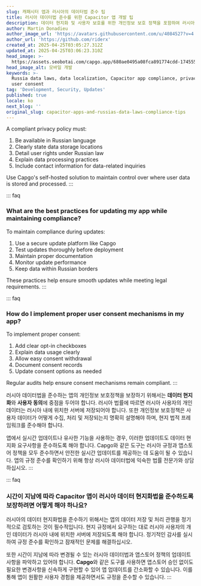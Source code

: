 ```yaml
---
slug: 캐패시터 앱과 러시아의 데이터법 준수 팁
title: 러시아 데이터법 준수를 위한 Capacitor 앱 개발 팁
description: 데이터 현지화 및 사용자 보호를 위한 개인정보 보호 정책을 포함하여 러시아에서 앱을 개발하기 위한 필수 규정 준수 팁을 알아보세요.
author: Martin Donadieu
author_image_url: 'https://avatars.githubusercontent.com/u/4084527?v=4'
author_url: 'https://github.com/riderx'
created_at: 2025-04-25T03:05:27.312Z
updated_at: 2025-04-25T03:06:23.310Z
head_image: >-
  https://assets.seobotai.com/capgo.app/680ae0495a08fca891774cdd-1745550383310.jpg
head_image_alt: 모바일 개발
keywords: >-
  Russia data laws, data localization, Capacitor app compliance, privacy policy,
  user consent
tag: 'Development, Security, Updates'
published: true
locale: ko
next_blog: ''
original_slug: capacitor-apps-and-russias-data-laws-compliance-tips
---
```

A compliant privacy policy must:

1.  Be available in Russian language
2.  Clearly state data storage locations
3.  Detail user rights under Russian law
4.  Explain data processing practices
5.  Include contact information for data-related inquiries

Use Capgo's self-hosted solution to maintain control over where user data is stored and processed.
:::

::: faq
### What are the best practices for updating my app while maintaining compliance?

To maintain compliance during updates:

1.  Use a secure update platform like Capgo
2.  Test updates thoroughly before deployment
3.  Maintain proper documentation
4.  Monitor update performance
5.  Keep data within Russian borders

These practices help ensure smooth updates while meeting legal requirements.
:::

::: faq
### How do I implement proper user consent mechanisms in my app?

To implement proper consent:

1.  Add clear opt-in checkboxes
2.  Explain data usage clearly
3.  Allow easy consent withdrawal
4.  Document consent records
5.  Update consent options as needed

Regular audits help ensure consent mechanisms remain compliant.
:::

러시아 데이터법을 준수하는 앱의 개인정보 보호정책을 보장하기 위해서는 **데이터 현지화**와 **사용자 동의**에 중점을 두어야 합니다. 러시아 법률에 따르면 러시아 사용자의 개인 데이터는 러시아 내에 위치한 서버에 저장되어야 합니다. 또한 개인정보 보호정책은 사용자 데이터가 어떻게 수집, 처리 및 저장되는지 명확히 설명해야 하며, 현지 법적 프레임워크를 준수해야 합니다.

앱에서 실시간 업데이트나 유사한 기능을 사용하는 경우, 이러한 업데이트도 데이터 현지화 요구사항을 준수하도록 해야 합니다. Capgo와 같은 도구는 러시아 규정과 앱스토어 정책을 모두 준수하면서 안전한 실시간 업데이트를 제공하는 데 도움이 될 수 있습니다. 앱의 규정 준수를 확인하기 위해 항상 러시아 데이터법에 익숙한 법률 전문가와 상담하십시오.
:::

::: faq
### 시간이 지남에 따라 Capacitor 앱이 러시아 데이터 현지화법을 준수하도록 보장하려면 어떻게 해야 하나요?

러시아의 데이터 현지화법을 준수하기 위해서는 앱의 데이터 저장 및 처리 관행을 정기적으로 검토하는 것이 필수적입니다. 현지 규정에서 요구하는 대로 러시아 사용자의 개인 데이터가 러시아 내에 위치한 서버에 저장되도록 해야 합니다. 정기적인 감사를 실시하여 규정 준수를 확인하고 잠재적인 문제를 해결하십시오.

또한 시간이 지남에 따라 변경될 수 있는 러시아 데이터법과 앱스토어 정책의 업데이트 사항을 파악하고 있어야 합니다. **Capgo**와 같은 도구를 사용하면 앱스토어 승인 없이도 필요한 변경사항을 신속하게 구현할 수 있어 앱 업데이트를 간소화할 수 있습니다. 이를 통해 앱이 원활한 사용자 경험을 제공하면서도 규정을 준수할 수 있습니다.
:::
